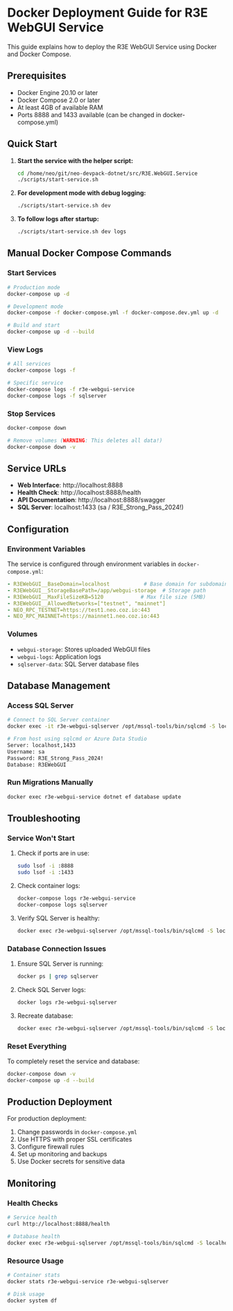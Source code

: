 # Docker Deployment Guide for R3E WebGUI Service

This guide explains how to deploy the R3E WebGUI Service using Docker and Docker Compose.

## Prerequisites

- Docker Engine 20.10 or later
- Docker Compose 2.0 or later
- At least 4GB of available RAM
- Ports 8888 and 1433 available (can be changed in docker-compose.yml)

## Quick Start

1. **Start the service with the helper script:**
   ```bash
   cd /home/neo/git/neo-devpack-dotnet/src/R3E.WebGUI.Service
   ./scripts/start-service.sh
   ```

2. **For development mode with debug logging:**
   ```bash
   ./scripts/start-service.sh dev
   ```

3. **To follow logs after startup:**
   ```bash
   ./scripts/start-service.sh dev logs
   ```

## Manual Docker Compose Commands

### Start Services
```bash
# Production mode
docker-compose up -d

# Development mode
docker-compose -f docker-compose.yml -f docker-compose.dev.yml up -d

# Build and start
docker-compose up -d --build
```

### View Logs
```bash
# All services
docker-compose logs -f

# Specific service
docker-compose logs -f r3e-webgui-service
docker-compose logs -f sqlserver
```

### Stop Services
```bash
docker-compose down

# Remove volumes (WARNING: This deletes all data!)
docker-compose down -v
```

## Service URLs

- **Web Interface**: http://localhost:8888
- **Health Check**: http://localhost:8888/health
- **API Documentation**: http://localhost:8888/swagger
- **SQL Server**: localhost:1433 (sa / R3E_Strong_Pass_2024!)

## Configuration

### Environment Variables

The service is configured through environment variables in `docker-compose.yml`:

```yaml
- R3EWebGUI__BaseDomain=localhost           # Base domain for subdomains
- R3EWebGUI__StorageBasePath=/app/webgui-storage  # Storage path
- R3EWebGUI__MaxFileSizeKB=5120            # Max file size (5MB)
- R3EWebGUI__AllowedNetworks=["testnet", "mainnet"]
- NEO_RPC_TESTNET=https://test1.neo.coz.io:443
- NEO_RPC_MAINNET=https://mainnet1.neo.coz.io:443
```

### Volumes

- `webgui-storage`: Stores uploaded WebGUI files
- `webgui-logs`: Application logs
- `sqlserver-data`: SQL Server database files

## Database Management

### Access SQL Server
```bash
# Connect to SQL Server container
docker exec -it r3e-webgui-sqlserver /opt/mssql-tools/bin/sqlcmd -S localhost -U sa -P R3E_Strong_Pass_2024!

# From host using sqlcmd or Azure Data Studio
Server: localhost,1433
Username: sa
Password: R3E_Strong_Pass_2024!
Database: R3EWebGUI
```

### Run Migrations Manually
```bash
docker exec r3e-webgui-service dotnet ef database update
```

## Troubleshooting

### Service Won't Start

1. Check if ports are in use:
   ```bash
   sudo lsof -i :8888
   sudo lsof -i :1433
   ```

2. Check container logs:
   ```bash
   docker-compose logs r3e-webgui-service
   docker-compose logs sqlserver
   ```

3. Verify SQL Server is healthy:
   ```bash
   docker exec r3e-webgui-sqlserver /opt/mssql-tools/bin/sqlcmd -S localhost -U sa -P R3E_Strong_Pass_2024! -Q "SELECT 1"
   ```

### Database Connection Issues

1. Ensure SQL Server is running:
   ```bash
   docker ps | grep sqlserver
   ```

2. Check SQL Server logs:
   ```bash
   docker logs r3e-webgui-sqlserver
   ```

3. Recreate database:
   ```bash
   docker exec r3e-webgui-sqlserver /opt/mssql-tools/bin/sqlcmd -S localhost -U sa -P R3E_Strong_Pass_2024! -Q "DROP DATABASE IF EXISTS R3EWebGUI; CREATE DATABASE R3EWebGUI;"
   ```

### Reset Everything

To completely reset the service and database:
```bash
docker-compose down -v
docker-compose up -d --build
```

## Production Deployment

For production deployment:

1. Change passwords in `docker-compose.yml`
2. Use HTTPS with proper SSL certificates
3. Configure firewall rules
4. Set up monitoring and backups
5. Use Docker secrets for sensitive data

## Monitoring

### Health Checks
```bash
# Service health
curl http://localhost:8888/health

# Database health
docker exec r3e-webgui-sqlserver /opt/mssql-tools/bin/sqlcmd -S localhost -U sa -P R3E_Strong_Pass_2024! -Q "SELECT 1"
```

### Resource Usage
```bash
# Container stats
docker stats r3e-webgui-service r3e-webgui-sqlserver

# Disk usage
docker system df
```